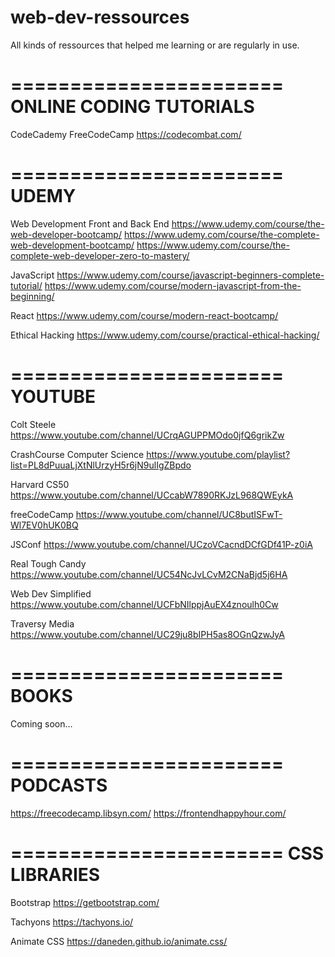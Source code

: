 # web-dev-ressources
All kinds of ressources that helped me learning or are regularly in use.


=======================
ONLINE CODING TUTORIALS
=======================

CodeCademy
FreeCodeCamp
https://codecombat.com/


=======================
UDEMY
=======================

Web Development Front and Back End
https://www.udemy.com/course/the-web-developer-bootcamp/
https://www.udemy.com/course/the-complete-web-development-bootcamp/
https://www.udemy.com/course/the-complete-web-developer-zero-to-mastery/

JavaScript
https://www.udemy.com/course/javascript-beginners-complete-tutorial/
https://www.udemy.com/course/modern-javascript-from-the-beginning/

React
https://www.udemy.com/course/modern-react-bootcamp/

Ethical Hacking
https://www.udemy.com/course/practical-ethical-hacking/


=======================
YOUTUBE
=======================

Colt Steele
https://www.youtube.com/channel/UCrqAGUPPMOdo0jfQ6grikZw

CrashCourse Computer Science
https://www.youtube.com/playlist?list=PL8dPuuaLjXtNlUrzyH5r6jN9ulIgZBpdo

Harvard CS50
https://www.youtube.com/channel/UCcabW7890RKJzL968QWEykA

freeCodeCamp
https://www.youtube.com/channel/UC8butISFwT-Wl7EV0hUK0BQ

JSConf
https://www.youtube.com/channel/UCzoVCacndDCfGDf41P-z0iA

Real Tough Candy
https://www.youtube.com/channel/UC54NcJvLCvM2CNaBjd5j6HA

Web Dev Simplified
https://www.youtube.com/channel/UCFbNIlppjAuEX4znoulh0Cw

Traversy Media
https://www.youtube.com/channel/UC29ju8bIPH5as8OGnQzwJyA


=======================
BOOKS
=======================

Coming soon...


=======================
PODCASTS
=======================

https://freecodecamp.libsyn.com/
https://frontendhappyhour.com/


=======================
CSS LIBRARIES
=======================

Bootstrap
https://getbootstrap.com/

Tachyons
https://tachyons.io/

Animate CSS
https://daneden.github.io/animate.css/

